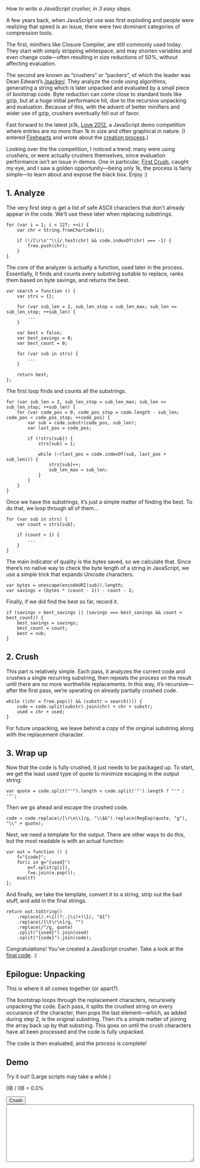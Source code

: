*How to write a JavaScript crusher, in 3 easy steps.*

A few years back, when JavaScript use was first exploding and people were realizing that speed is an issue, there were two dominant categories of compression tools.

The first, minifiers like Closure Compiler, are still commonly used today. They start with simply stripping whitespace, and may shorten variables and even change code—often resulting in size reductions of 50%, without affecting evaluation.

The second are known as “crushers” or “packers”, of which the leader was Dean Edward’s [/packer/](http://dean.edwards.name/packer/). They analyze the code using algorithms, generating a string which is later unpacked and evaluated by a small piece of bootstrap code. Byte reduction can come close to standard tools like gzip, but at a huge initial performance hit, due to the recursive unpacking and evaluation. Because of this, with the advent of better minifiers and wider use of gzip, crushers eventually fell out of favor.

Fast forward to the latest js1k, [Love 2012](http://js1k.com/2012-love/), a JavaScript demo competition where entries are no more than 1k in size and often graphical in nature. (I entered [Firehearts](http://js1k.com/2012-love/demo/1252) and wrote about the [creation process](/creating-firehearts).)

Looking over the the competition, I noticed a trend: many were using crushers, or were actually crushers themselves, since evaluation performance isn’t an issue in demos. One in particular, [First Crush](http://js1k.com/2012-love/demo/1189), caught my eye, and I saw a golden opportunity—being only 1k, the process is fairly simple—to learn about and expose the black box. Enjoy :)

## 1. Analyze

The very first step is get a list of safe ASCII characters that don’t already appear in the code. We’ll use these later when replacing substrings.

	for (var i = 1; i < 127; ++i) {
		var chr = String.fromCharCode(i);
		
		if (!/[\r\n'"\\]/.test(chr) && code.indexOf(chr) === -1) {
			free.push(chr);
		}
	}

The core of the analyzer is actually a function, used later in the process. Essentially, it finds and counts every substring suitable to replace, ranks them based on byte savings, and returns the best.

	var search = function () {
		var strs = {};
		
		for (var sub_len = 2, sub_len_stop = sub_len_max; sub_len <= sub_len_stop; ++sub_len) {
			...
		}
		
		var best = false;
		var best_savings = 0;
		var best_count = 0;
		
		for (var sub in strs) {
			...
		}
		
		return best;
	};

The first loop finds and counts all the substrings.

	for (var sub_len = 2, sub_len_stop = sub_len_max; sub_len <= sub_len_stop; ++sub_len) {
		for (var code_pos = 0, code_pos_stop = code.length - sub_len; code_pos < code_pos_stop; ++code_pos) {
			var sub = code.substr(code_pos, sub_len);
			var last_pos = code_pos;
			
			if (!strs[sub]) {
				strs[sub] = 1;
				
				while (~(last_pos = code.indexOf(sub, last_pos + sub_len))) {
					strs[sub]++;
					sub_len_max = sub_len;
				}
			}
		}
	}

Once we have the substrings, it’s just a simple matter of finding the best. To do that, we loop through all of them...

	for (var sub in strs) {
		var count = strs[sub];
		
		if (count > 1) {
			...
		}
	}

The main indicator of quality is the bytes saved, so we calculate that. Since there’s no native way to check the byte length of a string in JavaScript, we use a simple trick that expands Unicode characters.

	var bytes = unescape(encodeURI(sub)).length;
	var savings = (bytes * (count - 1)) - count - 2;

Finally, if we did find the best so far, record it.

	if (savings > best_savings || (savings === best_savings && count < best_count)) {
		best_savings = savings;
		best_count = count;
		best = sub;
	}

## 2. Crush
This part is relatively simple. Each pass, it analyzes the current code and crushes a single recurring substring, then repeats the process on the result until there are no more worthwhile replacements. In this way, it’s recursive—after the first pass, we’re operating on already partially crushed code.

	while ((chr = free.pop()) && (substr = search())) {
		code = code.split(substr).join(chr) + chr + substr;
		used = chr + used;
	}

For future unpacking, we leave behind a copy of the original substring along with the replacement character.

## 3. Wrap up
Now that the code is fully crushed, it just needs to be packaged up. To start, we get the least used type of quote to minimize escaping in the output string:

	var quote = code.split("'").length < code.split('"').length ? "'" : '"';

Then we go ahead and escape the crushed code.

	code = code.replace(/[\r\n\\]/g, "\\$&").replace(RegExp(quote, "g"), "\\" + quote);

Next, we need a template for the output. There are other ways to do this, but the most readable is with an actual function:

	var out = function () {
		f="{code}";
		for(i in g="{used}")
			e=f.split(g[i]),
			f=e.join(e.pop());
		eval(f)
	};

And finally, we take the template, convert it to a string, strip out the bad stuff, and add in the final strings.

	return out.toString()
		.replace(/.+\{((?:.|\s)+)\}/, "$1")
		.replace(/[\t\r\n]/g, "")
		.replace(/"/g, quote)
		.split("{used}").join(used)
		.split("{code}").join(code);

Congratulations! You’ve created a JavaScript crusher. Take a look at the [final code](crush.js). :)

## Epilogue: Unpacking
This is where it all comes together (or apart?).

The bootstrap loops through the replacement characters, recursively unpacking the code. Each pass, it splits the crushed string on every occurance of the character, then pops the last element—which, as added during step 2, is the original substring. Then it’s a simple matter of joining the array back up by that substring. This goes on until the crush characters have all been processed and the code is fully unpacked.

The code is then evaluated, and the process is complete!

## Demo
<div class="row">
	<div class="col-sm-4">
		<div class="well" style="margin-bottom:0">
			<p>Try it out! (Large scripts may take a while.)</p>
			<p><span id="demo-oldsize">0</span>B / <span id="demo-newsize">0</span>B = <span id="demo-pctsize">0.0</span>%</p>
			<button class="btn btn-block btn-primary" id="demo-run">Crush</button>
		</div>
	</div>
	<div class="col-sm-8">
		<textarea id="demo-txt" style="height:154px; margin:0; width:100%"></textarea>
	</div>
</div>

<script src="crush.js"></script>
<script src="crush-demo.js"></script>